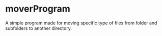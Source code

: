 # moverProgram
A simple program made for moving specific type of files from folder and subfolders to another directory.
